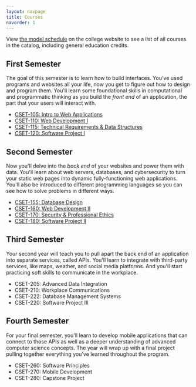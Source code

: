 ```yaml
---
layout: navpage
title: Courses
navorder: 1
---
```




<p class="message">
  View <a href="https://stevenscollege.edu/computer-software-engineering-technology-schedule-curriculum/" target="_blank">the model schedule</a> on the college website to see a list of all courses in the catalog, including general education credits.
</p>

 
## First Semester

The goal of this semester is to learn how to build interfaces. You've used programs and websites all your life, now you get to figure out how to design and program them. You'll learn some foundational skills in computational and programmatic thinking as you build the _front end_ of an application, the part that your users will interact with.

- [CSET-105: Intro to Web Applications](https://ts-cset.github.io/cset-105)
- [CSET-110: Web Development I](https://ts-cset.github.io/cset-110)
- [CSET-115: Technical Requirements &amp; Data Structures](https://ts-cset.github.io/cset-115)
- [CSET-120: Software Project I](https://ts-cset.github.io/cset-120)


## Second Semester

Now you'll delve into the _back end_ of your websites and power them with data. You'll learn about web servers, databases, and cybersecurity to turn your static web pages into dynamic fully-functioning web applications. You'll also be introduced to different programming languages so you can see how to solve problems in different ways.

- [CSET-155: Database Design](https://ts-cset.github.io/cset-155)
- [CSET-160: Web Development II](https://ts-cset.github.io/cset-160)
- [CSET-170: Security &amp; Professional Ethics](https://ts-cset.github.io/cset-170)
- [CSET-180: Software Project II](https://ts-cset.github.io/cset-180)


## Third Semester

Your second year will teach you to pull apart the back end of an application into separate services, called APIs. You'll learn to integrate with third-party services, like maps, weather, and social media platforms. And you'll start practicing soft skills to communicate in the workplace.

- CSET-205: Advanced Data Integration
- CSET-210: Workplace Communications
- CSET-222: Database Management Systems
- CSET-220: Software Project III


## Fourth Semester

For your final semester, you'll learn to develop mobile applications that can connect to those APIs as well as a deeper understanding of advanced computer science concepts. The year will wrap up with a final project pulling together everything you've learned throughout the program.

- CSET-260: Software Principles
- CSET-270: Mobile Development
- CSET-280: Capstone Project

